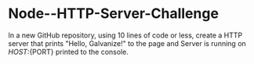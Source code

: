 # Node--HTTP-Server-Challenge
In a new GitHub repository, using 10 lines of code or less, create a HTTP server that prints "Hello, Galvanize!" to the page and Server is running on ${HOST}:${PORT} printed to the console.
